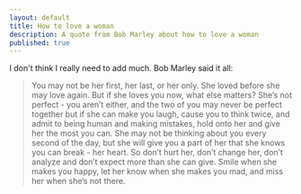 ```yaml
---
layout: default
title: How to love a woman
description: A quote from Bob Marley about how to love a woman
published: true
---
```


I don't think I really need to add much. Bob Marley said it all:

> You may not be her first, her last, or her only. She loved before she may love again. But if she loves you now, what else matters? She’s not perfect - you aren’t either, and the two of you may never be perfect together but if she can make you laugh, cause you to think twice, and admit to being human and making mistakes, hold onto her and give her the most you can. She may not be thinking about you every second of the day, but she will give you a part of her that she knows you can break - her heart. So don’t hurt her, don’t change her, don’t analyze and don’t expect more than she can give. Smile when she makes you happy, let her know when she makes you mad, and miss her when she’s not there.